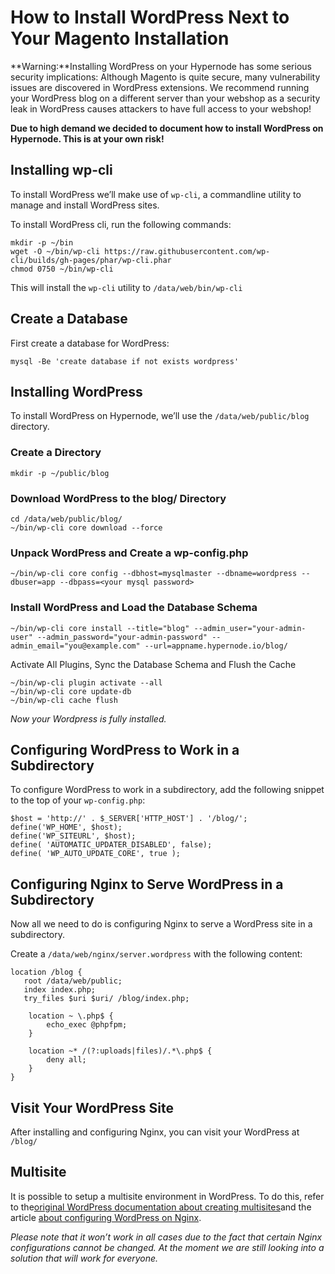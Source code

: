 <!-- source: https://support.hypernode.com/en/best-practices/usage/how-to-install-wordpress-next-to-your-magento-installation/ -->

# How to Install WordPress Next to Your Magento Installation

\*\*Warning:\*\*Installing WordPress on your Hypernode has some serious security implications: Although Magento is quite secure, many vulnerability issues are discovered in WordPress extensions. We recommend running your WordPress blog on a different server than your webshop as a security leak in WordPress causes attackers to have full access to your webshop!

**Due to high demand we decided to document how to install WordPress on Hypernode. This is at your own risk!**

## Installing wp-cli

To install WordPress we’ll make use of `wp-cli`, a commandline utility to manage and install WordPress sites.

To install WordPress cli, run the following commands:

```nginx
mkdir -p ~/bin
wget -O ~/bin/wp-cli https://raw.githubusercontent.com/wp-cli/builds/gh-pages/phar/wp-cli.phar
chmod 0750 ~/bin/wp-cli
```

This will install the `wp-cli` utility to `/data/web/bin/wp-cli`

## Create a Database

First create a database for WordPress:

```nginx
mysql -Be 'create database if not exists wordpress'
```

## Installing WordPress

To install WordPress on Hypernode, we’ll use the `/data/web/public/blog` directory.

### Create a Directory

```nginx
mkdir -p ~/public/blog
```

### Download WordPress to the blog/ Directory

```nginx
cd /data/web/public/blog/
~/bin/wp-cli core download --force
```

### Unpack WordPress and Create a wp-config.php

```nginx
~/bin/wp-cli core config --dbhost=mysqlmaster --dbname=wordpress --dbuser=app --dbpass=<your mysql password>
```

### Install WordPress and Load the Database Schema

```nginx
~/bin/wp-cli core install --title="blog" --admin_user="your-admin-user" --admin_password="your-admin-password" --admin_email="you@example.com" --url=appname.hypernode.io/blog/
```

Activate All Plugins, Sync the Database Schema and Flush the Cache

```nginx
~/bin/wp-cli plugin activate --all
~/bin/wp-cli core update-db
~/bin/wp-cli cache flush
```

*Now your Wordpress is fully installed.*

## Configuring WordPress to Work in a Subdirectory

To configure WordPress to work in a subdirectory, add the following snippet to the top of your `wp-config.php`:

```nginx
$host = 'http://' . $_SERVER['HTTP_HOST'] . '/blog/';
define('WP_HOME', $host);
define('WP_SITEURL', $host);
define( 'AUTOMATIC_UPDATER_DISABLED', false);
define( 'WP_AUTO_UPDATE_CORE', true );
```

## Configuring Nginx to Serve WordPress in a Subdirectory

Now all we need to do is configuring Nginx to serve a WordPress site in a subdirectory.

Create a `/data/web/nginx/server.wordpress` with the following content:

```nginx
location /blog {
   root /data/web/public;
   index index.php;
   try_files $uri $uri/ /blog/index.php;

    location ~ \.php$ {
        echo_exec @phpfpm;
    }

    location ~* /(?:uploads|files)/.*\.php$ {
        deny all;
    }
}
```

## Visit Your WordPress Site

After installing and configuring Nginx, you can visit your WordPress at `/blog/`

## Multisite

It is possible to setup a multisite environment in WordPress. To do this, refer to the[original WordPress documentation about creating multisites](https://codex.wordpress.org/Create_A_Network)and the article [about configuring WordPress on Nginx](https://wordpress.org/support/article/nginx/).

*Please note that it won’t work in all cases due to the fact that certain Nginx configurations cannot be changed. At the moment we are still looking into a solution that will work for everyone.*

